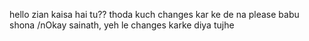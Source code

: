 hello zian
 kaisa hai tu??
thoda kuch changes kar ke de na please
babu shona
/nOkay sainath, yeh le changes karke diya tujhe
